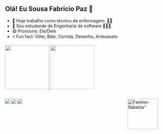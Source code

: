 ## Olá! Eu Sousa Fabricio Paz 👋

- 🔭 Hoje trabalho como técnico de enfermagem. 🏥💉
- 🌱 Sou estudande de Engenharia de software 🧑🏻‍💻
- 😄 Pronouns: Ele/Dele
- ⚡ Fun fact: Vôlei, Bike, Corrida, Desenho, Artesanato

<div>
  <a href="https://github.com/FarelosRabelos'>
    <img height="150cm" src="https://github-readme-stats.vercel.app/api?username=FarelosRabelos&show_icons=true&theme=synthwave"/>
    <img height="145cm" src="https://github-readme-stats.vercel.app/api?username=FarelosRabelos&show_icons=true&theme=synthwave&include_all_commits=true&count_private=true"/>
    <img height="145cm" src="https://github-readme-stats.vercel.app/api/top-langs/?username=FarelosRabelos&layout=compact&langs_count=16&theme=synthwave"/">
</div>

  ##
 
<div> 
 <a href="https://discord.com/channels/1400537102348980354/1400537103061745719" target="_blank"><img src="https://img.shields.io/badge/Discord-7289DA?style=for-the-badge&logo=discord&logoColor=white" target="_blank"></a> 
  <a href = "mailto:fspaz98@icloud.com"><img src="https://img.shields.io/badge/-Gmail-%23333?style=for-the-badge&logo=gmail&logoColor=white" target="_blank"></a>
  <a href="https://www.linkedin.com/in/fabricio-paz-1707b8348" target="_blank"><img src="https://img.shields.io/badge/-LinkedIn-%230077B5?style=for-the-badge&logo=linkedin&logoColor=white" target="_blank"></a>
  <img height="100" align="right" alt=Farelos-Rabelos" src="https://cdn.discordapp.com/attachments/1400544130681143317/1400544236725600396/download20250704152140.png?ex=688d05f6&is=688bb476&hm=473853cec77e65d0e3e617766f1a5e22449e0965d7ce9e2c856ad5d4d0d17f9f&">
  
</div>
